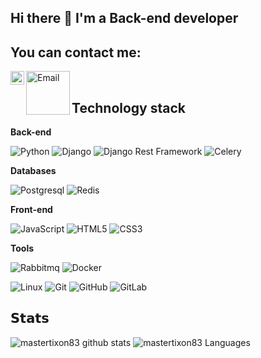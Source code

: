 ## Hi there 👋 I'm a Back-end developer

## You can contact me:

<a href="https://t.me/TikhonovAndrey">
  <img align="left" alt="Telegram" width="22px" src="https://camo.githubusercontent.com/5c1975da7d9ab735ceb71c57b6c7e48ff3e08ca4/68747470733a2f2f6564656e742e6769746875622e696f2f537570657254696e7949636f6e732f696d616765732f7376672f74656c656772616d2e737667">
</a>

<a href="mailto:mastertixon.is@gmail.com">
  <img align="left" alt="Email" width="70px" src="https://img.shields.io/badge/-Gmail-%2300C7B7?style=flat-square&logo=Gmail">
</a>

</br>

## Technology stack

**Back-end**

![Python](https://img.shields.io/badge/-Python-black?style=flat-square&logo=Python)
![Django](https://img.shields.io/badge/-Django-0aad48?style=flat-square&logo=Django)
![Django Rest Framework](https://img.shields.io/badge/DRF-red?style=flat-square&logo=Django)
![Celery](https://img.shields.io/badge/-Celery-%2300C7B7?style=flat-square&logo=Celery)


**Databases**

![Postgresql](https://img.shields.io/badge/-Postgresql-%232c3e50?style=flat-square&logo=Postgresql)
![Redis](https://img.shields.io/badge/-Redis-FCA121?style=flat-square&logo=Redis)

**Front-end**

![JavaScript](https://img.shields.io/badge/-JavaScript-%23F7DF1C?style=flat-square&logo=javascript&logoColor=000000&labelColor=%23F7DF1C&color=%23FFCE5A)
![HTML5](https://img.shields.io/badge/-HTML5-%23E44D27?style=flat-square&logo=html5&logoColor=ffffff)
![CSS3](https://img.shields.io/badge/-CSS3-%231572B6?style=flat-square&logo=css3)

**Tools**

![Rabbitmq](https://img.shields.io/badge/-RabbitMQ-%2300C7B7?style=flat-square&logo=RabbitMQ)
![Docker](https://img.shields.io/badge/-Docker-46a2f1?style=flat-square&logo=docker&logoColor=white)

![Linux](https://img.shields.io/badge/Linux-black?style=flat-square&logo=linux)
![Git](https://img.shields.io/badge/-Git-black?style=flat-square&logo=git)
![GitHub](https://img.shields.io/badge/-GitHub-181717?style=flat-square&logo=github)
![GitLab](https://img.shields.io/badge/-GitLab-FCA121?style=flat-square&logo=gitlab)


## 𝗦𝘁𝗮𝘁𝘀

![mastertixon83 github stats](https://github-readme-stats.vercel.app/api?username=mastertixon83&show_icons=true&theme=dracula&include_all_commits=true&count_private=true)
![mastertixon83 Languages](https://github-readme-stats.vercel.app/api/top-langs/?username=mastertixon83&layout=compact&count_private=true&theme=gruvbox)

<!--
**mastertixon83/mastertixon83** is a ✨ _special_ ✨ repository because its `README.md` (this file) appears on your GitHub profile.

Here are some ideas to get you started:

- 🔭 I’m currently working on ...
- 🌱 I’m currently learning ...
- 👯 I’m looking to collaborate on ...
- 🤔 I’m looking for help with ...
- 💬 Ask me about ...
- 📫 How to reach me: ...
- 😄 Pronouns: ...
- ⚡ Fun fact: ...
-->
